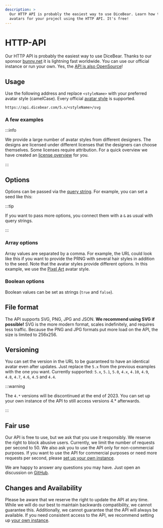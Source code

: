 ```yaml
---
description: >
  Our HTTP API is probably the easiest way to use DiceBear. Learn how to create
  avatars for your project using the HTTP API. It's free!
---
```


<script setup>
import BrowserPreview from '@theme/components/BrowserPreview.vue';
</script>

# HTTP-API

Our HTTP API is probably the easiest way to use DiceBear. Thanks to our sponsor
[bunny.net](https://bunny.net/) it is lightning fast worldwide. You can use our
official instance or run your own. Yes, the
[API is also OpenSource](https://github.com/dicebear/api)!

## Usage

Use the following address and replace `<styleName>` with your preferred avatar
style (camelCase). Every official [avatar style](/styles) is supported.

```
https://api.dicebear.com/5.x/<styleName>/svg
```

### A few examples

<BrowserPreview url="https://api.dicebear.com/5.x/pixel-art/svg" />
<BrowserPreview url="https://api.dicebear.com/5.x/lorelei/svg" />

:::info

We provide a large number of avatar styles from different designers. The designs
are licensed under different licenses that the designers can choose themselves.
Some licenses require attribution. For a quick overview we have created an
[license overview](/licenses) for you.

:::

## Options

Options can be passed via the
[query string](https://en.wikipedia.org/wiki/Query_string). For example, you can
set a seed like this:

<BrowserPreview url="https://api.dicebear.com/5.x/pixel-art/svg?seed=John" />
<BrowserPreview url="https://api.dicebear.com/5.x/pixel-art/svg?seed=Jane" />

:::tip

If you want to pass more options, you connect them with a `&` as usual with
query strings.

:::

### Array options

Array values are separated by a comma. For example, the URL could look like this
if you want to provide the PRNG with several hair styles in addition to the
seed. Note that the avatar styles provide different options. In this example, we
use the [Pixel Art](/styles/pixel-art) avatar style.

<BrowserPreview url="https://api.dicebear.com/5.x/pixel-art/svg?seed=John&hair=short01,short02,short03,short04,short05" />
<BrowserPreview url="https://api.dicebear.com/5.x/pixel-art/svg?seed=Jane&hair=long01,long02,long03,long04,long05" />

### Boolean options

Boolean values can be set as strings (`true` and `false`).

<BrowserPreview url="https://api.dicebear.com/5.x/lorelei/svg?flip=true" />
<BrowserPreview url="https://api.dicebear.com/5.x/lorelei/svg?flip=false" />

## File format

The API supports SVG, PNG, JPG and JSON. **We recommend using SVG if possible!**
SVG is the more modern format, scales indefinitely, and requires less traffic.
Because the PNG and JPG formats put more load on the API, the size is limited to
256x256.

<BrowserPreview url="https://api.dicebear.com/5.x/bottts/svg" />
<BrowserPreview url="https://api.dicebear.com/5.x/bottts/png" />
<BrowserPreview url="https://api.dicebear.com/5.x/bottts/jpg" />

## Versioning

You can set the version in the URL to be guaranteed to have an identical avatar
even after updates. Just replace the `5.x` from the previous examples with the
one you want. Currently supported: `5.x`, `5.1`, `5.0`, `4.x`, `4.10`, `4.9`,
`4.8`, `4.7`, `4.6`, `4.5` and `4.4`.

<BrowserPreview url="https://api.dicebear.com/5.0/bottts/svg" />
<BrowserPreview url="https://api.dicebear.com/4.10/bottts/svg" />
<BrowserPreview url="https://api.dicebear.com/4.4/bottts/svg" />

:::warning

The `4.*` versions will be discontinued at the end of 2023. You can set up your
own instance of the API to still access versions 4.\* afterwards.

:::

## Fair use

Our API is free to use, but we ask that you use it responsibly. We reserve the
right to block abusive users. Currently, we limit the number of requests per
second to 50. We also ask you to use the API only for non-commercial purposes.
If you want to use the API for commercial purposes or need more requests per
second, please [set up your own instance](/guides/host-the-http-api-yourself).

We are happy to answer any questions you may have. Just open an discussion on
[GitHub](https://github.com/dicebear/dicebear).

## Changes and Availability

Please be aware that we reserve the right to update the API at any time. While
we will do our best to maintain backwards compatibility, we cannot guarantee
this. Additionally, we cannot guarantee that the API will always be available.
If you need consistent access to the API, we recommend setting up
[your own instance](/guides/host-the-http-api-yourself).
